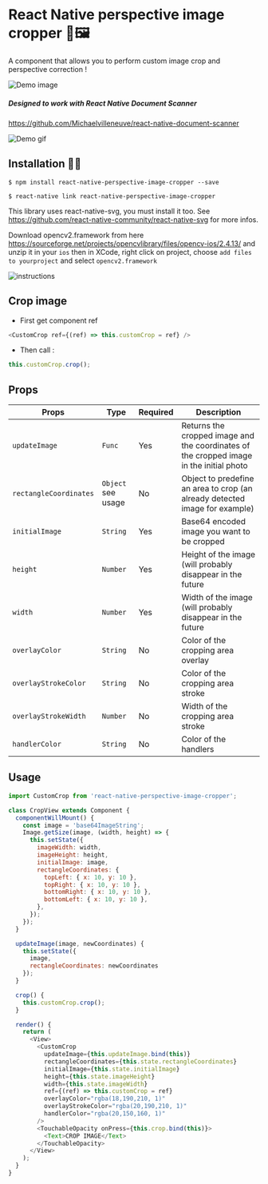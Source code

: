 
# React Native perspective image cropper 📐🖼

A component that allows you to perform custom image crop and perspective correction !

![Demo image](https://s3-eu-west-1.amazonaws.com/michaelvilleneuve/demo-crop.gif)

##### Designed to work with React Native Document Scanner
https://github.com/Michaelvilleneuve/react-native-document-scanner

![Demo gif](https://raw.githubusercontent.com/Michaelvilleneuve/react-native-document-scanner/master/images/demo.gif)

## Installation 🚀🚀

`$ npm install react-native-perspective-image-cropper --save`

`$ react-native link react-native-perspective-image-cropper`

This library uses react-native-svg, you must install it too. See https://github.com/react-native-community/react-native-svg for more infos.

Download opencv2.framework from here https://sourceforge.net/projects/opencvlibrary/files/opencv-ios/2.4.13/ and unzip it in your `ios` then in XCode, right click on project, choose `add files to yourproject` and select `opencv2.framework`

![instructions](https://s3-eu-west-1.amazonaws.com/michaelvilleneuve/Capture+d%E2%80%99e%CC%81cran+2017-08-21+a%CC%80+10.13.35.png)

## Crop image

- First get component ref
```javascript
<CustomCrop ref={(ref) => this.customCrop = ref} />
```

- Then call :
```javascript
this.customCrop.crop();
```

## Props

| Props             | Type            | Required | Description                                                                                |
|-------------------|-----------------|-----------------|---------------------------------------------------------------------------------------------|
| `updateImage` | `Func`        | Yes | Returns the cropped image and the coordinates of the cropped image in the initial photo |
| `rectangleCoordinates`            | `Object` see usage | No | Object to predefine an area to crop (an already detected image for example) |
| `initialImage`            | `String` | Yes | Base64 encoded image you want to be cropped |
| `height`            | `Number` | Yes | Height of the image (will probably disappear in the future |
| `width`            | `Number` | Yes | Width of the image (will probably disappear in the future |
| `overlayColor`            | `String` | No | Color of the cropping area overlay  |
| `overlayStrokeColor`            | `String` | No | Color of the cropping area stroke  |
| `overlayStrokeWidth`            | `Number` | No | Width of the cropping area stroke  |
| `handlerColor`            | `String` | No | Color of the handlers  |


## Usage

```javascript
import CustomCrop from 'react-native-perspective-image-cropper';

class CropView extends Component {
  componentWillMount() {
    const image = 'base64ImageString';
    Image.getSize(image, (width, height) => {
      this.setState({
        imageWidth: width,
        imageHeight: height,
        initialImage: image,
        rectangleCoordinates: {
          topLeft: { x: 10, y: 10 },
          topRight: { x: 10, y: 10 },
          bottomRight: { x: 10, y: 10 },
          bottomLeft: { x: 10, y: 10 },
        },
      });
    });
  }

  updateImage(image, newCoordinates) {
    this.setState({
      image,
      rectangleCoordinates: newCoordinates
    });
  }

  crop() {
    this.customCrop.crop();
  }

  render() {
    return (
      <View>
        <CustomCrop
          updateImage={this.updateImage.bind(this)}
          rectangleCoordinates={this.state.rectangleCoordinates}
          initialImage={this.state.initialImage}
          height={this.state.imageHeight}
          width={this.state.imageWidth}
          ref={(ref) => this.customCrop = ref}
          overlayColor="rgba(18,190,210, 1)"
          overlayStrokeColor="rgba(20,190,210, 1)"
          handlerColor="rgba(20,150,160, 1)"
        />
        <TouchableOpacity onPress={this.crop.bind(this)}>
          <Text>CROP IMAGE</Text>
        </TouchableOpacity>
      </View>
    );
  }
}
```
